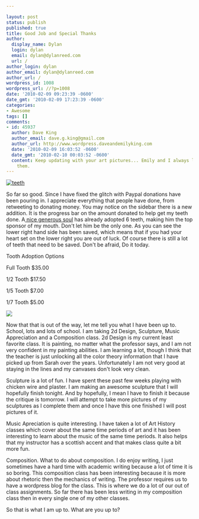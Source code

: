 ```yaml
---

layout: post
status: publish
published: true
title: Good Job and Special Thanks
author:
  display_name: Dylan
  login: dylan
  email: dylan@dylanreed.com
  url: /
author_login: dylan
author_email: dylan@dylanreed.com
author_url: /
wordpress_id: 1008
wordpress_url: //?p=1008
date: '2010-02-09 09:23:39 -0600'
date_gmt: '2010-02-09 17:23:39 -0600'
categories:
- Awesome
tags: []
comments:
- id: 45937
  author: Dave King
  author_email: dave.g.king@gmail.com
  author_url: http://www.wordpress.daveandemilyking.com
  date: '2010-02-09 16:03:52 -0600'
  date_gmt: '2010-02-10 00:03:52 -0600'
  content: Keep updating with your art pictures... Emily and I always love seeing
    them.
---
```


[![][1]][2]

   [1]: /media/2010/02/teeth-300x147.jpg (teeth)
   [2]: /media/2010/02/teeth.jpg

So far so good. Since I have fixed the glitch with Paypal donations have been pouring in. I appreciate everything that people have done, from retweeting to donating money. You may notice on the sidebar there is a new addition. It is the progress bar on the amount donated to help get my teeth done. A[ nice generous soul][3] has already adopted 6 teeth, making him the top sponsor of my mouth. Don't let him be the only one. As you can see the lower right hand side has been saved, which means that if you had your heart set on the lower right you are out of luck. Of course there is still a lot of teeth that need to be saved. Don't be afraid, Do it today.

   [3]: http://daveandemilyking.wordpress.com/

  


Tooth Adoption Options
  


Full Tooth $35.00

1/2 Tooth $17.50

1/5 Tooth $7.00

1/7 Tooth $5.00  

  
  
  
  
![][4]  


   [4]: https://www.paypal.com/en_US/i/scr/pixel.gif

Now that that is out of the way, let me tell you what I have been up to. School, lots and lots of school. I am taking 2d Design, Sculpture, Music Appreciation and a Composition class. 2d Design is my current least favorite class. It is painting, no matter what the professor says, and I am not very confident in my painting abilities. I am learning a lot, though I think that the teacher is just unlocking all the color theory information that I have picked up from Sarah over the years. Unfortunately I am not very good at staying in the lines and my canvases don't look very clean.

Sculpture is a lot of fun. I have spent these past few weeks playing with chicken wire and plaster. I am making an awesome sculpture that I will hopefully finish tonight. And by hopefully, I mean I have to finish it because the critique is tomorrow. I will attempt to take more pictures of my sculptures as I complete them and once I have this one finished I will post pictures of it.

Music Apreciation is quite interesting. I have taken a lot of Art History classes which cover about the same time periods of art and it has been interesting to learn about the music of the same time periods. It also helps that my instructor has a scottish accent and that makes class quite a bit more fun.

Composition. What to do about composition. I do enjoy writing, I just sometimes have a hard time with academic writing because a lot of time it is so boring. This composition class has been interesting because it is more about rhetoric then the mechanics of writing. The professor requires us to have a wordpress blog for the class. This is where we do a lot of our out of class assignments. So far there has been less writing in my composition class then in every single one of my other classes.

So that is what I am up to. What are you up to?
